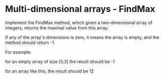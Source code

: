 # Multi-dimensional arrays - FindMax
Implement the FindMax method, which given a two-dimensional array of integers, returns the maximal value from this array.

If any of the array's dimensions is zero, it means the array is empty, and the method should return -1.

For example:

for an empty array of size [0,3] the result should be -1

for an array like this, the result should be 12